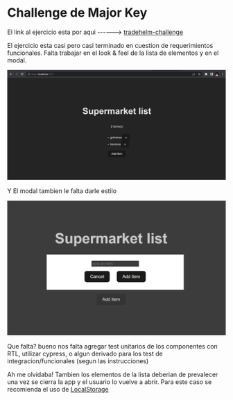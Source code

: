# Challenge de Major Key

El link al ejercicio esta por aqui ------> [tradehelm-challenge](https://github.com/goncy/tradehelm-challenge)


El ejercicio esta casi pero casi terminado en cuestion de requerimientos funcionales. Falta trabajar en el look & feel de la lista de elementos y en el modal.

![Vista principal!](/docs-assets/principal.png "Vista principal")


Y El modal tambien le falta darle estilo

![modal!](/docs-assets/modal.png "Vista modal")

Que falta? bueno nos falta agregar test unitarios de los componentes con RTL, utilizar cypress, o algun derivado para los test de integracion/funcionales (segun las instrucciones) 


Ah me olvidaba! Tambien los elementos de la lista deberian de prevalecer una vez se cierra la app y el 
usuario lo vuelve a abrir. Para este caso se recomienda el uso de [LocalStorage](https://developer.mozilla.org/es/docs/Web/API/Window/localStorage)